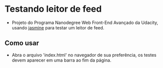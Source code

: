 # Testando leitor de feed

 + Projeto do Programa Nanodegree Web Front-End Avançado da Udacity, usando
[jasmine](https://jasmine.github.io/) para testar um leitor de feed.

## Como usar

 + Abra o arquivo 'index.html' no navegador de sua preferência, os testes devem
aparecer em uma barra ao fim da página.
